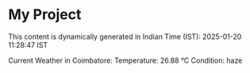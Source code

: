 # My Project

This content is dynamically generated in Indian Time (IST): 2025-01-20 11:28:47 IST


Current Weather in Coimbatore:
Temperature: 26.88 °C
Condition: haze
